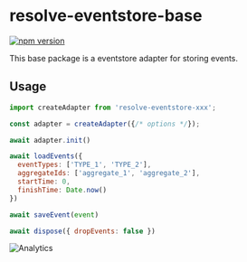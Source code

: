 # **resolve-eventstore-base**
[![npm version](https://badge.fury.io/js/resolve-eventstore-base.svg)](https://badge.fury.io/js/resolve-eventstore-base)

This base package is a eventstore adapter for storing events.

## Usage

```js
import createAdapter from 'resolve-eventstore-xxx';

const adapter = createAdapter({/* options */});

await adapter.init()

await loadEvents({ 
  eventTypes: ['TYPE_1', 'TYPE_2'],
  aggregateIds: ['aggregate_1', 'aggregate_2'],
  startTime: 0,
  finishTime: Date.now()
})

await saveEvent(event)

await dispose({ dropEvents: false })
```

![Analytics](https://ga-beacon.appspot.com/UA-118635726-1/packages-resolve-eventstore-base-readme?pixel)
